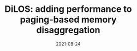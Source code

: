 ---
layout: "publication"
title: "DiLOS: adding performance to paging-based memory disaggregation"
date: 2021-08-24
copyright: "© Wonsup Yoon, Jinyoung Oh, Jisu Ok, Sue Moon, and Youngjin Kwon 2021. This is the author's version of the work. It is posted here for your personal use. Not for redistribution. The definitive Version of Record was published in Proceedings of the 12th ACM SIGOPS Asia-Pacific Workshop on Systems (APSys), [https://dl.acm.org/doi/pdf/10.1145/3476886.3477507](https://dl.acm.org/doi/pdf/10.1145/3476886.3477507)."
where: "Proceedings of the 12th ACM SIGOPS Asia-Pacific Workshop on Systems (APSys)"
pdf: "/publication/dilos-apsys-21.pdf"
---
